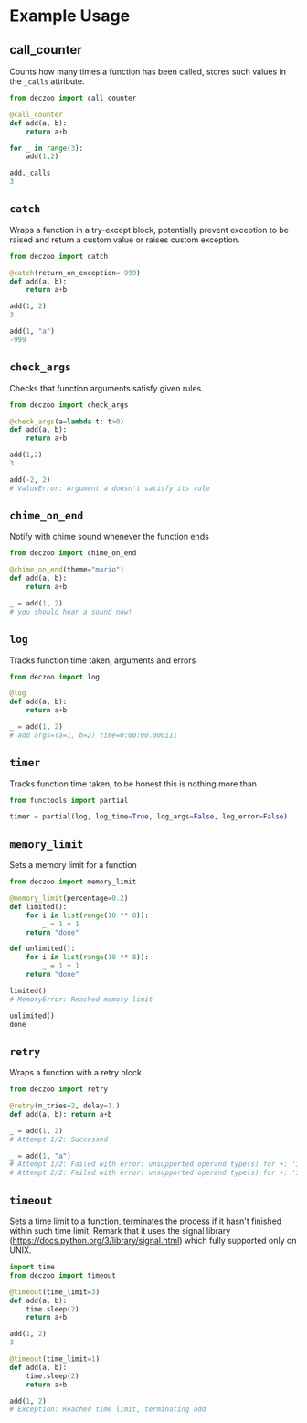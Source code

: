 # Example Usage

##  call_counter

Counts how many times a function has been called, stores such values in the `_calls` attribute.

```python
from deczoo import call_counter

@call_counter
def add(a, b):
    return a+b

for _ in range(3):
    add(1,2)

add._calls
3
```

##  `catch`

Wraps a function in a try-except block, potentially prevent exception to be raised and return a custom value or raises custom exception.

```python
from deczoo import catch

@catch(return_on_exception=-999)
def add(a, b):
    return a+b

add(1, 2)
3

add(1, "a")
-999
```

##  `check_args`
Checks that function arguments satisfy given rules.

```python
from deczoo import check_args

@check_args(a=lambda t: t>0)
def add(a, b):
    return a+b

add(1,2)
3

add(-2, 2)
# ValueError: Argument a doesn't satisfy its rule
```

##  `chime_on_end`

Notify with chime sound whenever the function ends

```python
from deczoo import chime_on_end

@chime_on_end(theme="mario")
def add(a, b):
    return a+b

_ = add(1, 2)
# you should hear a sound now!
```

##  `log`
Tracks function time taken, arguments and errors

```python
from deczoo import log

@log
def add(a, b):
    return a+b

_ = add(1, 2)
# add args=(a=1, b=2) time=0:00:00.000111
```

##  `timer`
Tracks function time taken, to be honest this is nothing more than
```python
from functools import partial

timer = partial(log, log_time=True, log_args=False, log_error=False)
```

##  `memory_limit`
Sets a memory limit for a function

```python
from deczoo import memory_limit

@memory_limit(percentage=0.2)
def limited():
    for i in list(range(10 ** 8)):
        _ = 1 + 1
    return "done"

def unlimited():
    for i in list(range(10 ** 8)):
        _ = 1 + 1
    return "done"

limited()
# MemoryError: Reached memory limit

unlimited()
done
```

##  `retry`
Wraps a function with a retry block

```python
from deczoo import retry

@retry(n_tries=2, delay=1.)
def add(a, b): return a+b

_ = add(1, 2)
# Attempt 1/2: Successed

_ = add(1, "a")
# Attempt 1/2: Failed with error: unsupported operand type(s) for +: 'int' and 'str'
# Attempt 2/2: Failed with error: unsupported operand type(s) for +: 'int' and 'str'
```

##  `timeout`

Sets a time limit to a function, terminates the process if it hasn't finished within such time limit.
Remark that it uses the signal library (https://docs.python.org/3/library/signal.html) which fully supported only on UNIX.

```python
import time
from deczoo import timeout

@timeout(time_limit=3)
def add(a, b):
    time.sleep(2)
    return a+b

add(1, 2)
3

@timeout(time_limit=1)
def add(a, b):
    time.sleep(2)
    return a+b

add(1, 2)
# Exception: Reached time limit, terminating add
```
